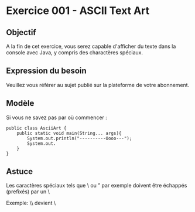 # Exercice 001 - ASCII Text Art

## Objectif
A la fin de cet exercice, vous serez capable d'afficher du texte dans la console avec Java, y compris des charactères spéciaux.

## Expression du besoin
Veuillez vous référer au sujet publié sur la plateforme de votre abonnement.

## Modèle
Si vous ne savez pas par où commencer :

    public class AsciiArt {
        public static void main(String... args){
            System.out.println("----------Oooo---");
            System.out.
        }
    }

## Astuce
Les caractères spéciaux tels que &#92; ou &rdquo; par exemple doivent être échappés (prefixés) par un &#92;

Exemple: &#92;&#92; devient &#92;
